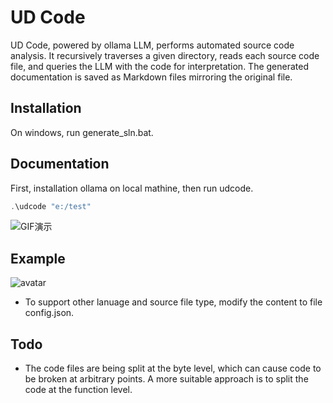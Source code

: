 # UD Code
UD Code, powered by ollama LLM, performs automated source code analysis. It recursively traverses a given directory, reads each source code file, and queries the LLM with the code for interpretation. The generated documentation is saved as Markdown files mirroring the original file.

## Installation
On windows, run generate_sln.bat.

## Documentation
First, installation ollama on local mathine, then run udcode.

```cpp
.\udcode "e:/test"
```

![GIF演示](https://github.com/thefistlei/uncode/blob/main/run.gif)

## Example
![avatar](https://github.com/thefistlei/uncode/blob/main/example.jpg)

- To support other lanuage and source file type, modify the content to file config.json.

## Todo

- The code files are being split at the byte level, which can cause code to be broken at arbitrary points. A more suitable approach is to split the code at the function level.







